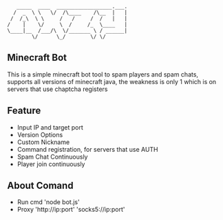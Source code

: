 
```
   _____  ____  __________________.___.
  /  _  \ \   \/  /\____    /\__  |   |
 /  /_\  \ \     /   /     /  /   |   |
/    |    \/     \  /     /_  \____   |
\____|__  /___/\  \/_______ \ / ______|
        \/      \_/        \/ \/
```
## Minecraft Bot
This is a simple minecraft bot tool to spam players and spam chats, supports all versions of minecraft java, the weakness is only 1 which is on servers that use chaptcha registers
## Feature
- Input IP and target port
- Version Options
- Custom Nickname
- Command registration, for servers that use AUTH
- Spam Chat Continuously
- Player join continuously

## About Comand 
- Run cmd 'node bot.js'
- Proxy 'http://ip:port' 'socks5://ip:port'
